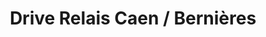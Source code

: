 ---
title: "Drive Relais Caen / Bernières"
url: /caen/drive-relais-caen-bernieres/
shop: Lebensmittel
---